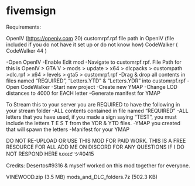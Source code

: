 # fivemsign
Requirements:

OpenIV (https://openiv.com 20)
customrpf.rpf file path in OpenIV (file included if you do not have it set up or do not know how)
CodeWalker ( CodeWalker 44 )

-Open OpenIV
-Enable Edit mod
-Navigate to customrpf.rpf. File Path for this is OpenIV > GTA V > mods > update > x64 > dlcpacks > custompath >dlc.rpf > x64 > levels > gta5 > customrpf.rpf
-Drag & drop all contents in files named “REQUIRED”, “Letters.YTD” & “Letters.YDR” into customrpf.rpf
-Open CodeWalker
-Start new project
-Create new YMAP
-Change LOD distances to 4000 for EACH letter
-Generate manifest for YMAP

To Stream this to your server you are REQUIRED to have the following in your stream folder
-ALL contents contained in file named “REQUIRED”
-ALL letters that you have used, if you made a sign saying “TEST”, you must include the letters T E S T from the YDR & YTD files.
-YMAP you created that will spawn the letters
-Manifest for your YMAP

DO NOT RE-UPLOAD OR USE THIS MOD FOR PAID WORK. THIS IS A FREE RESOURCE FOR ALL
ADD ME ON DISCORD FOR ANY QUESTIONS IF I DO NOT RESPOND HERE Ⱡσɢɪƈ ツ#0415

Credits: Desertos#9316 & myself worked on this mod together for everyone.

VINEWOOD.zip (3.5 MB)
mods_and_DLC_folders.7z (502.3 KB)
